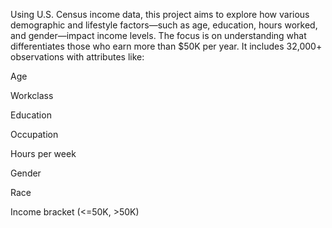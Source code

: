 Using U.S. Census income data, this project aims to explore how various demographic and lifestyle factors—such as age, education, hours worked, and gender—impact income levels. The focus is on understanding what differentiates those who earn more than $50K per year.
It includes 32,000+ observations with attributes like:

Age

Workclass

Education

Occupation

Hours per week

Gender

Race

Income bracket (<=50K, >50K)
